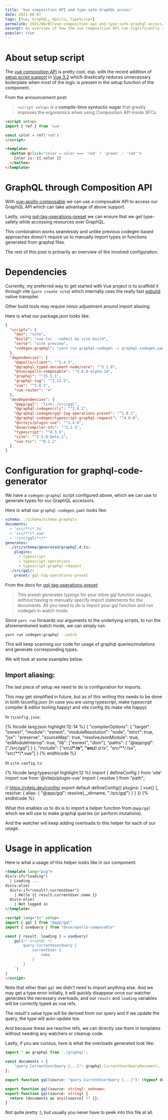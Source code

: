```yaml
---
title: 'Vue composition API and type-safe GraphQL access'
date: 2021-08-07
tags: [Vue, GraphQL, Apollo, TypeScript]
permalink: 2021/08/07/vue-composition-api-and-type-safe-graphql-access/
excerpt: An overview of how the vue composition API can significantly reduce the boilerplate around GraphQL integration
popular: true
---
```


# About setup script


The [vue composition API](https://v3.vuejs.org/guide/composition-api-introduction.html) is pretty cool, esp. with the recent addition of [setup script support](https://github.com/vuejs/rfcs/blob/master/active-rfcs/0040-script-setup.md) in [Vue 3.2](https://blog.vuejs.org/posts/vue-3.2.html) which drastically reduces unnecessary boilerplate when most of the logic is present in the setup function of the component.

From the announcement post:

> `<script setup>` is a **compile-time syntactic sugar** that greatly improves the ergonomics when using Composition API inside SFCs.

```html
<script setup>
import { ref } from 'vue'

const color = ref('red')
</script>

<template>
  <button @click="color = color === 'red' ? 'green' : 'red'">
    Color is: {{ color }}
  </button>
</template>
```

# GraphQL through Composition API

With [vue-apollo-composable](https://v4.apollo.vuejs.org/) we can use a composable API to access our GraphQL API which can take advantage of above support.

Lastly, using [gql-tag-operations-preset](https://www.graphql-code-generator.com/docs/presets/gql-tag-operations) we can ensure that we get type-safety while accessing resources over GraphQL.

This combination works seamlessly and unlike previous codegen based approaches doesn't require us to manually import types or functions generated from graphql files.

The rest of this post is primarily an overview of the involved configuration.

# Dependencies

Currently, my preferred way to get started with Vue project is to scaffold it through vite (`yarn create vite`) which internally uses the really fast [esbuild](https://github.com/evanw/esbuild) native transpiler.

Other build tools may require minor adjustment around import aliasing.

Here is what our package.json looks like:

```json
{
  "scripts": {
    "dev": "vite",
    "build": "vue-tsc --noEmit && vite build",
    "serve": "vite preview",
    "codegen:graphql": "yarn run graphql-codegen -c graphql-codegen.yaml"
  },
  "dependencies": {
    "@apollo/client": "^3.4.5",
    "@graphql-typed-document-node/core": "^3.1.0",
    "@vue/apollo-composable": "^4.0.0-alpha.14",
    "graphql": "^15.5.1",
    "graphql-tag": "^2.12.5",
    "vue": "^3.0.5",
    "vue-router": "4"
  },
  "devDependencies": {
    "@app/gql": "link:./src/gql",
    "@graphql-codegen/cli": "^2.0.1",
    "@graphql-codegen/gql-tag-operations-preset": "^1.0.1",
    "@graphql-codegen/typescript-graphql-request": "^4.0.0",
    "@vitejs/plugin-vue": "^1.4.0",
    "@vue/compiler-sfc": "^3.1.5",
    "typescript": "^4.3.5",
    "vite": "^2.5.0-beta.1",
    "vue-tsc": "^0.2.2"
  }
}
```

# Configuration for graphql-code-generator

We have a `codegen:graphql` script configured above, which we can use to generate types for our GraphQL accessors.

Here is what our `graphql-codegen.yaml` looks like:

```yaml
schema: ./schema/schema.graphqls
documents:
  - 'src/**/*.ts'
  - 'src/**/*.vue'
  - '!src/gql/**/*'
generates:
  ./src/schema/generated/graphql.d.ts:
    plugins:
      - typescript
      - typescript-operations
      - typescript-graphql-request
  ./src/gql/:
    preset: gql-tag-operations-preset
```

From the docs for [gql-tag-operations-preset](https://www.graphql-code-generator.com/docs/presets/gql-tag-operations):

> This preset generates typings for your inline gql function usages, without having to manually specify import statements for the documents. All you need to do is import your gql function and run codegen in watch mode.

Since `yarn run` forwards our arguments to the underlying scripts, to run the aforementioned watch mode, we can simply run:

```sh
yarn run codegen:graphql --watch
```

This will keep scanning our code for usage of graphql queries/mutations and generate corresponding types.

We will look at some examples below.

## Import aliasing:

The last piece of setup we need to do is configuration for imports.

This may get simplified in future, but as of this writing this needs to be done in both tsconfig.json (in case you are using typescript,  make typescript compiler & editor tooling happy) and vite config (to make vite happy).

In `tsconfig.json`:

{% hlcode lang:json highlight:12-14 %}
{
  "compilerOptions": {
    "target": "esnext",
    "module": "esnext",
    "moduleResolution": "node",
    "strict": true,
    "jsx": "preserve",
    "sourceMap": true,
    "resolveJsonModule": true,
    "esModuleInterop": true,
    "lib": ["esnext", "dom"],
    "paths": {
      "@app/gql": ["./src/gql"]
    }
  },
  "include": ["src/**/*.ts", "src/**/*.d.ts", "src/**/*.tsx", "src/**/*.vue"]
}
{% endhlcode %}

In `vite.config.ts`:

{% hlcode lang:typescript highlight:12 %}
import { defineConfig } from 'vite'
import vue from '@vitejs/plugin-vue'
import { resolve } from "path";

// https://vitejs.dev/config/
export default defineConfig({
  plugins: [
    vue()
  ],
  resolve: {
    alias: {
      "@app/gql": resolve(__dirname, "./src/gql")
    }
  }
})
{% endhlcode %}

What this enables us to do is to import a helper function from `@app/gql` which we will use to make graphql queries (or perform mutations).

And the watcher will keep adding overloads to this helper for each of our usage.

# Usage in application

Here is what a usage of this helper looks like in our component:

```html
<template lang="pug">
div(v-if="loading")
  | Loading ...
div(v-else)
  div(v-if="result?.currentUser")
    | Hello {{ result.currentUser.name }}
  div(v-else)
    | Not logged in
</template>

<script lang="ts" setup>
import { gql } from "@app/gql"
import { useQuery } from "@vue/apollo-composable"

const { result, loading } = useQuery(
    gql(/* GraphQL */ `
        query CurrentUserQuery {
            currentUser {
                name
            }
        }
    `)
)
</script>
```

Note that other than `gql` we didn't need to import anything else. And we may get a type error initially, it will quickly disappear once our watcher generates the necessary overloads, and our `result` and `loading` variables will be correctly typed as vue refs.

The result's value type will be derived from our query and if we update the query, the type will auto-update too.

And because these are reactive refs, we can directly use them in templates without needing any watchers or cleanup code.

Lastly, if you are curious, here is what the overloads generated look like:

```typescript
import * as graphql from './graphql';

const documents = {
    "query CurrentUserQuery {...}": graphql.CurrentUserQueryDocument,
};

export function gql(source: "query CurrentUserQuery {...}"): (typeof documents)["query CurrentUserQuery {...}"];

export function gql(source: string): unknown;
export function gql(source: string) {
  return (documents as any)[source] ?? {};
}
```

Not quite pretty :), but usually you never have to peek into this file at all.
